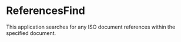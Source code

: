 # ReferencesFind
This application searches for any ISO document references within the specified document.

